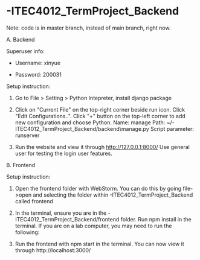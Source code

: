 # -ITEC4012_TermProject_Backend

Note: code is in master branch, instead of main branch, right now.

A. Backend

Superuser info:

- Username: xinyue

- Password: 200031

Setup instruction:

1. Go to File > Setting > Python Intepreter, install django package

2. Click on "Current File" on the top-right corner beside run icon. 
Click "Edit Configurations..".
Click "+" button on the top-left corner to add new configuration and choose Python.
Name: manage
Path: ~/-ITEC4012_TermProject_Backend/backend\manage.py
Script parameter: runserver

3. Run the website and view it through http://127.0.0.1:8000/
Use general user for testing the login user features.

B. Frontend

Setup instruction:

1. Open the frontend folder with WebStorm. You can do this by going file->open and selecting the folder within -ITEC4012_TermProject_Backend called frontend

2. In the terminal, ensure you are in the -ITEC4012_TermProject_Backend/frontend folder. Run npm install in the terminal. If you are on a lab computer, you may need to run the following:

3. Run the frontend with npm start in the terminal. You can now view it through http://localhost:3000/
